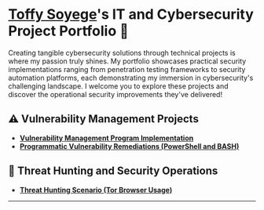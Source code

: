 # <a href="https://www.linkedin.com/in/toffysoyege">Toffy Soyege</a>'s IT and Cybersecurity Project Portfolio 🔐

Creating tangible cybersecurity solutions through technical projects is where my passion truly shines. My portfolio showcases practical security implementations ranging from penetration testing frameworks to security automation platforms, each demonstrating my immersion in cybersecurity's challenging landscape. I welcome you to explore these projects and discover the operational security improvements they've delivered!


## ⚠️ Vulnerability Management Projects

- **[Vulnerability Management Program Implementation](https://github.com/)**
- **[Programmatic Vulnerability Remediations (PowerShell and BASH)](https://github.com/)**

## 🚨 Threat Hunting and Security Operations

- **[Threat Hunting Scenario (Tor Browser Usage)](https://github.com/)**

<hr/>

<!--
<img width="35" alt="image" src="https://github.com/user-attachments/assets/2f41c7cd-5ea8-4475-b451-a37161b6c3fb"> 
<img width="35" alt="image" src="https://github.com/user-attachments/assets/77649969-9910-4994-8b96-74a116cfb2a8">
-->

